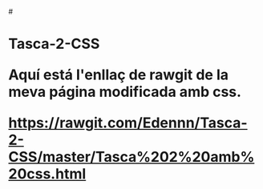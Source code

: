 #<h1> Tasca-2-CSS

Aquí está l'enllaç de rawgit de la meva página modificada amb css.

https://rawgit.com/Edennn/Tasca-2-CSS/master/Tasca%202%20amb%20css.html
